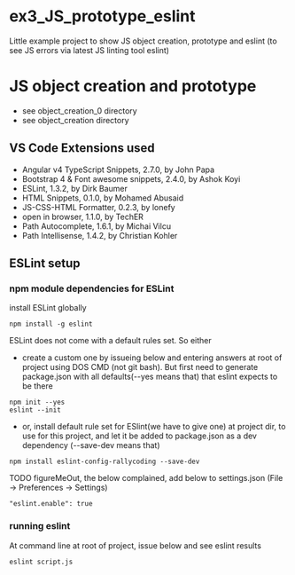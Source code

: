 # ex3_JS_prototype_eslint
Little example project to show JS object creation, prototype and eslint (to see JS errors via latest JS linting tool eslint)

# JS object creation and prototype
+ see object_creation_0 directory
+ see object_creation directory

## VS Code Extensions used
+ Angular v4 TypeScript Snippets, 2.7.0, by John Papa
+ Bootstrap 4 & Font awesome snippets, 2.4.0, by Ashok Koyi
+ ESLint, 1.3.2, by Dirk Baumer
+ HTML Snippets, 0.1.0, by Mohamed Abusaid
+ JS-CSS-HTML Formatter, 0.2.3, by lonefy
+ open in browser, 1.1.0, by TechER
+ Path Autocomplete, 1.6.1, by Michai Vilcu
+ Path Intellisense, 1.4.2, by Christian Kohler

## ESLint setup
### npm module dependencies for ESLint
install ESLint globally
```
npm install -g eslint
```
ESLint does not come with a default rules set. So either
+ create a custom one by issueing below and entering answers at root of project using DOS CMD (not git bash). But first need to generate package.json with all defaults(--yes means that) that eslint expects to be there
```
npm init --yes
eslint --init
```

+ or, install default rule set for ESlint(we have to give one) at project dir, to use for this project, and let it be added to package.json as a dev dependency (--save-dev means that)
```
npm install eslint-config-rallycoding --save-dev
```

TODO figureMeOut, the below complained, add below to settings.json  (File -> Preferences -> Settings)
```
"eslint.enable": true
```
### running eslint
At command line at root of project, issue below and see eslint results
```
eslint script.js
```